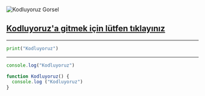 ![Kodluyoruz Gorsel](https://kodluyoruz.org/wp-content/uploads/2022/05/kodluyoruz_yatay_slogan-300x35.png)

[Kodluyoruz'a gitmek için lütfen tıklayınız](https://kodluyoruz.org)
------------------------------------------

-------------------------------
```python
print("Kodluyoruz")
```
----------------------------------
```javascript
console.log("Kodluyoruz")

function Kodluyoruz() {
  console.log ("Kodluyoruz")
}
```
